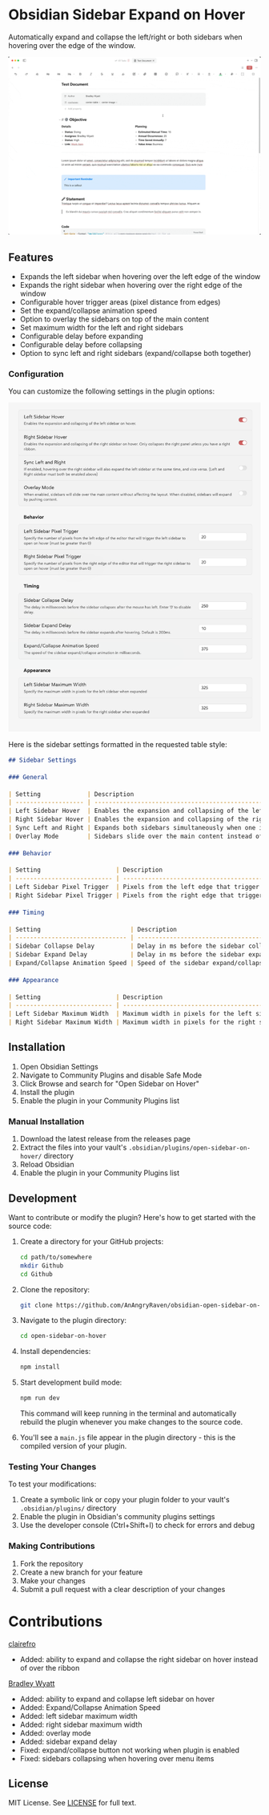 # Obsidian Sidebar Expand on Hover

Automatically expand and collapse the left/right or both sidebars when hovering over the edge of the window.

![Demo video](/images/demo.gif) 

## Features

- Expands the left sidebar when hovering over the left edge of the window
- Expands the right sidebar when hovering over the right edge of the window
- Configurable hover trigger areas (pixel distance from edges)
- Set the expand/collapse animation speed
- Option to overlay the sidebars on top of the main content
- Set maximum width for the left and right sidebars
- Configurable delay before expanding
- Configurable delay before collapsing
- Option to sync left and right sidebars (expand/collapse both together)

### Configuration

You can customize the following settings in the plugin options:

![Plugin Settings](/images/settings.png) 

Here is the sidebar settings formatted in the requested table style:

```markdown
## Sidebar Settings

### General

| Setting             | Description                                                                             | Default    |
| ------------------- | --------------------------------------------------------------------------------------- | ---------- |
| Left Sidebar Hover  | Enables the expansion and collapsing of the left sidebar on hover.                      | Enabled |
| Right Sidebar Hover | Enables the expansion and collapsing of the right sidebar on hover.                     | Enabled |
| Sync Left and Right | Expands both sidebars simultaneously when one is hovered (requires both to be enabled). | Disabled |
| Overlay Mode        | Sidebars slide over the main content instead of pushing it.                             | Disabled |

### Behavior

| Setting                     | Description                                                           | Default |
| --------------------------- | --------------------------------------------------------------------- | ------- |
| Left Sidebar Pixel Trigger  | Pixels from the left edge that trigger the sidebar to open on hover.  | 20      |
| Right Sidebar Pixel Trigger | Pixels from the right edge that trigger the sidebar to open on hover. | 20      |

### Timing

| Setting                         | Description                                                      | Default |
| ------------------------------- | ---------------------------------------------------------------- | ------- |
| Sidebar Collapse Delay          | Delay in ms before the sidebar collapses after the mouse leaves. | 250     |
| Sidebar Expand Delay            | Delay in ms before the sidebar expands after hovering.           | 10      |
| Expand/Collapse Animation Speed | Speed of the sidebar expand/collapse animation in ms.            | 375     |

### Appearance

| Setting                     | Description                                    | Default |
| --------------------------- | ---------------------------------------------- | ------- |
| Left Sidebar Maximum Width  | Maximum width in pixels for the left sidebar.  | 325     |
| Right Sidebar Maximum Width | Maximum width in pixels for the right sidebar. | 325     |
```

## Installation

1. Open Obsidian Settings
2. Navigate to Community Plugins and disable Safe Mode
3. Click Browse and search for "Open Sidebar on Hover"
4. Install the plugin
5. Enable the plugin in your Community Plugins list

### Manual Installation

1. Download the latest release from the releases page
2. Extract the files into your vault's `.obsidian/plugins/open-sidebar-on-hover/` directory
3. Reload Obsidian
4. Enable the plugin in your Community Plugins list

## Development

Want to contribute or modify the plugin? Here's how to get started with the source code:

1. Create a directory for your GitHub projects:
   ```bash
   cd path/to/somewhere
   mkdir Github
   cd Github
   ```

2. Clone the repository:
   ```bash
   git clone https://github.com/AnAngryRaven/obsidian-open-sidebar-on-hover.git
   ```

3. Navigate to the plugin directory:
   ```bash
   cd open-sidebar-on-hover
   ```

4. Install dependencies:
   ```bash
   npm install
   ```

5. Start development build mode:
   ```bash
   npm run dev
   ```
   This command will keep running in the terminal and automatically rebuild the plugin whenever you make changes to the source code.

6. You'll see a `main.js` file appear in the plugin directory - this is the compiled version of your plugin.

### Testing Your Changes

To test your modifications:

1. Create a symbolic link or copy your plugin folder to your vault's `.obsidian/plugins/` directory
2. Enable the plugin in Obsidian's community plugins settings
3. Use the developer console (Ctrl+Shift+I) to check for errors and debug

### Making Contributions

1. Fork the repository
2. Create a new branch for your feature
3. Make your changes
4. Submit a pull request with a clear description of your changes

# Contributions
[clairefro](https://github.com/clairefro) 
- Added: ability to expand and collapse the right sidebar on hover instead of over the ribbon

[Bradley Wyatt](https://github.com/bwya77) 
- Added: ability to expand and collapse left sidebar on hover
- Added: Expand/Collapse Animation Speed
- Added: left sidebar maximum width
- Added: right sidebar maximum width
- Added: overlay mode
- Added: sidebar expand delay
- Fixed: expand/collapse button not working when plugin is enabled
- Fixed: sidebars collapsing when hovering over menu items

## License

MIT License. See [LICENSE](https://github.com/AnAngryRaven/obsidian-open-sidebar-on-hover/blob/main/LICENSE) for full text.